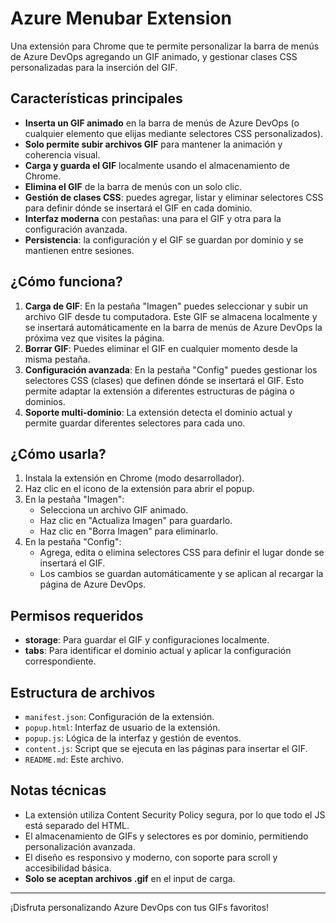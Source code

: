 # Azure Menubar Extension

Una extensión para Chrome que te permite personalizar la barra de menús de Azure DevOps agregando un GIF animado, y gestionar clases CSS personalizadas para la inserción del GIF.

## Características principales

- **Inserta un GIF animado** en la barra de menús de Azure DevOps (o cualquier elemento que elijas mediante selectores CSS personalizados).
- **Solo permite subir archivos GIF** para mantener la animación y coherencia visual.
- **Carga y guarda el GIF** localmente usando el almacenamiento de Chrome.
- **Elimina el GIF** de la barra de menús con un solo clic.
- **Gestión de clases CSS**: puedes agregar, listar y eliminar selectores CSS para definir dónde se insertará el GIF en cada dominio.
- **Interfaz moderna** con pestañas: una para el GIF y otra para la configuración avanzada.
- **Persistencia**: la configuración y el GIF se guardan por dominio y se mantienen entre sesiones.

## ¿Cómo funciona?

1. **Carga de GIF**: En la pestaña "Imagen" puedes seleccionar y subir un archivo GIF desde tu computadora. Este GIF se almacena localmente y se insertará automáticamente en la barra de menús de Azure DevOps la próxima vez que visites la página.
2. **Borrar GIF**: Puedes eliminar el GIF en cualquier momento desde la misma pestaña.
3. **Configuración avanzada**: En la pestaña "Config" puedes gestionar los selectores CSS (clases) que definen dónde se insertará el GIF. Esto permite adaptar la extensión a diferentes estructuras de página o dominios.
4. **Soporte multi-dominio**: La extensión detecta el dominio actual y permite guardar diferentes selectores para cada uno.

## ¿Cómo usarla?

1. Instala la extensión en Chrome (modo desarrollador).
2. Haz clic en el icono de la extensión para abrir el popup.
3. En la pestaña "Imagen":
   - Selecciona un archivo GIF animado.
   - Haz clic en "Actualiza Imagen" para guardarlo.
   - Haz clic en "Borra Imagen" para eliminarlo.
4. En la pestaña "Config":
   - Agrega, edita o elimina selectores CSS para definir el lugar donde se insertará el GIF.
   - Los cambios se guardan automáticamente y se aplican al recargar la página de Azure DevOps.

## Permisos requeridos

- **storage**: Para guardar el GIF y configuraciones localmente.
- **tabs**: Para identificar el dominio actual y aplicar la configuración correspondiente.

## Estructura de archivos

- `manifest.json`: Configuración de la extensión.
- `popup.html`: Interfaz de usuario de la extensión.
- `popup.js`: Lógica de la interfaz y gestión de eventos.
- `content.js`: Script que se ejecuta en las páginas para insertar el GIF.
- `README.md`: Este archivo.

## Notas técnicas

- La extensión utiliza Content Security Policy segura, por lo que todo el JS está separado del HTML.
- El almacenamiento de GIFs y selectores es por dominio, permitiendo personalización avanzada.
- El diseño es responsivo y moderno, con soporte para scroll y accesibilidad básica.
- **Solo se aceptan archivos .gif** en el input de carga.

---

¡Disfruta personalizando Azure DevOps con tus GIFs favoritos!